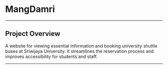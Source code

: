 # MangDamri

---

## Project Overview
 A website for viewing essential information and booking university shuttle buses at Sriwijaya University. It streamlines the reservation process and improves accessibility for students and staff.

---

